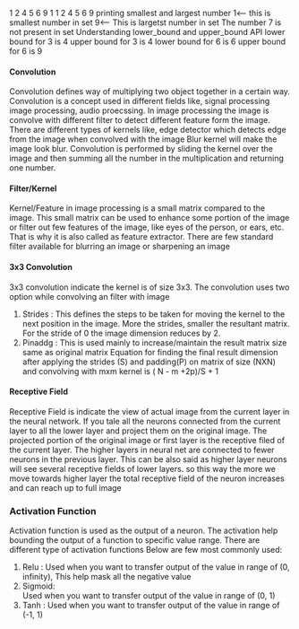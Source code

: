 1 2 4 5 6 9 
1
1 2 4 5 6 9 printing smallest and largest number
1<-- this is smallest number in set
9<-- This is largetst number in set
The number 7 is not present in set
Understanding lower_bound and upper_bound API
lower bound for 3 is 4
upper bound for 3 is 4
lower bound for 6 is 6
upper bound for 6 is 9



#### Convolution
Convolution defines way of multiplying two object together in a certain way. Convolution is a concept used in different fields like, signal processing image processing, audio proecssing.
In image processing the image is convolve with different filter to detect different feature form the image.
There are different types of kernels like, edge detector which detects edge from the image when convolved with the image
Blur kernel will make the image look blur.
Convolution is performed by sliding the kernel over the image and then summing all the number in the multiplication and returning one number.

#### Filter/Kernel

Kernel/Feature in image processing is a small matrix compared to the image. 
This small matrix can be used to enhance some portion of the image or filter out few features of the image, like eyes of the person, or ears, etc.
That is why it is also called as feature extractor. There are few standard filter available for blurring an image or sharpening an image


#### 3x3 Convolution

3x3 convolution indicate the kernel is of size 3x3. The convolution uses two option while convolving an filter with image
1. Strides : 
This defines the steps to be taken for moving the kernel to the next position in the image. More the strides, smaller the resultant matrix.
For the stride of 0 the image dimension reduces by 2.
2. Pinaddg : 
This is used mainly to increase/maintain the result matrix size same as original matrix
Equation for finding the final result dimension after applying the strides (S) and padding(P) on matrix of size (NXN) and convolving with mxm kernel is  ( N - m +2p)/S + 1


#### Receptive Field

Receptive Field is indicate the view of actual image from the current layer in the neural network.
If you tale all the neurons connected from the current layer to all the lower layer and project them on the original image.
The projected portion of the original image or first layer is the receptive filed of the current layer. 
The higher layers in neural net are connected to fewer neurons in the previous layer. 
This can be also said as higher layer neurons will see several receptive fields of lower layers.
so this way the more we move towards higher layer the total receptive field of the neuron increases and can reach up to full image


### Activation Function

Activation function is used as the output of a neuron. The activation help bounding the output of a function to specific value range. 
There are different type of activation functions Below are few most commonly used:
1. Relu : 
Used when you want to transfer output of the value in range of (0, infinity), This help mask all the negative value
2. Sigmoid:  
Used when you want to transfer output of the value in range of (0, 1)
3. Tanh : 
Used when you want to transfer output of the value in range of (-1, 1)
